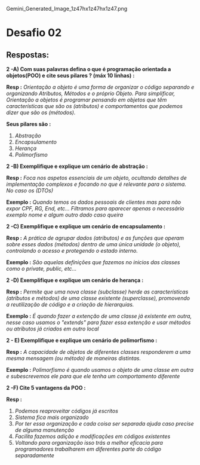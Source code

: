 Gemini_Generated_Image_1z47hx1z47hx1z47.png
# Desafio 02
## Respostas:

**2 -A) Com suas palavras defina o que é programação orientada a objetos(POO) e cite seus pilares ? (máx 10 linhas) :**

**Resp :**
*Orientação a objeto é uma forma de organizar o código separando e organizando Atributos, Métodos e o próprio Objeto. Para simplificar, Orientação a objetos é programar pensando em objetos que têm características que são os (atributos) e comportamentos que podemos dizer que são os (métodos).*

**Seus pilares são :**
1. *Abstração*
2. *Encapsulamento*
3. *Herança*
4. *Polimorfismo*

**2 -B) Exemplifique e explique um cenário de abstração :**

**Resp :**
*Foca nos aspetos essenciais de um objeto, ocultando detalhes de implementação complexos e focando no que é relevante para o sistema.  No caso os (DTOs)* 

**Exemplo :** *Quando temos os dados pessoais de clientes mas para não expor CPF, RG, End, etc... Filtramos para aparecer apenas o necessário exemplo nome e algum outro dado caso queira* 


**2 -C) Exemplifique e explique um cenário de encapsulamento :**

**Resp :**
*A prática de agrupar dados (atributos) e as funções que operam sobre esses dados (métodos) dentro de uma única unidade (o objeto), controlando o acesso e protegendo o estado interno.*

**Exemplo :** *São aquelas definições que fazemos no inicios das classes como o private, public, etc...* 

**2 -D) Exemplifique e explique um cenário de herança :**

**Resp :**
*Permite que uma nova classe (subclasse) herde as características (atributos e métodos) de uma classe existente (superclasse), promovendo a reutilização de código e a criação de hierarquias.*

**Exemplo :** *É quando fazer a extenção de uma classe já existente em outra, nesse caso usamos o "extends" para fazer essa extenção e usar métodos ou atributos já criados em outro local* 

**2 - E) Exemplifique e explique um cenário de polimorfismo :**

**Resp :**
*A capacidade de objetos de diferentes classes responderem a uma mesma mensagem (ou método) de maneiras distintas.*  

**Exemplo :** *Polimorfismo  é quando usamos o objeto de uma classe em outra e subescrevemos ele para que ele tenha um comportamento diferente*  

**2 -F) Cite 5 vantagens da POO :**

**Resp :**
1. *Podemos reaproveitar códigos já escritos*
2. *Sistema fica mais organizado* 
3. *Por ter essa organização e cada coisa ser separada ajuda caso precise de alguma manutenção* 
4. *Facilita fazemos adição e modificações em códigos existentes* 
5. *Voltando para organização isso trás a melhor eficacia para programadores trabalharem em diferentes parte do código separadamente*
